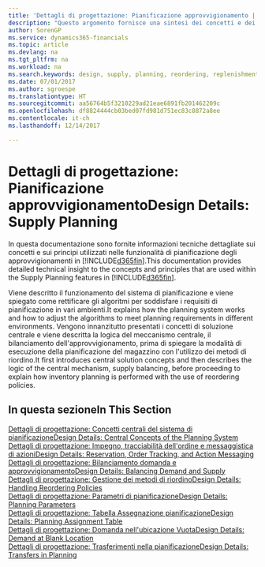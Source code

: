 ```yaml
---
title: 'Dettagli di progettazione: Pianificazione approvvigionamento | Microsoft Docs'
description: "Questo argomento fornisce una sintesi dei concetti e dei principi utilizzati nelle funzionalità di pianificazione degli approvvigionamenti in Dynamics 365."
author: SorenGP
ms.service: dynamics365-financials
ms.topic: article
ms.devlang: na
ms.tgt_pltfrm: na
ms.workload: na
ms.search.keywords: design, supply, planning, reordering, replenishment
ms.date: 07/01/2017
ms.author: sgroespe
ms.translationtype: HT
ms.sourcegitcommit: aa56764b5f3210229ad21eae6891fb201462209c
ms.openlocfilehash: df8824444cb03bed07fd981d751ec83c8872a8ee
ms.contentlocale: it-ch
ms.lasthandoff: 12/14/2017

---
```

# <a name="design-details-supply-planning"></a><span data-ttu-id="f5d7f-103">Dettagli di progettazione: Pianificazione approvvigionamento</span><span class="sxs-lookup"><span data-stu-id="f5d7f-103">Design Details: Supply Planning</span></span>
<span data-ttu-id="f5d7f-104">In questa documentazione sono fornite informazioni tecniche dettagliate sui concetti e sui principi utilizzati nelle funzionalità di pianificazione degli approvvigionamenti in [!INCLUDE[d365fin](includes/d365fin_md.md)].</span><span class="sxs-lookup"><span data-stu-id="f5d7f-104">This documentation provides detailed technical insight to the concepts and principles that are used within the Supply Planning features in [!INCLUDE[d365fin](includes/d365fin_md.md)].</span></span>  

<span data-ttu-id="f5d7f-105">Viene descritto il funzionamento del sistema di pianificazione e viene spiegato come rettificare gli algoritmi per soddisfare i requisiti di pianificazione in vari ambienti.</span><span class="sxs-lookup"><span data-stu-id="f5d7f-105">It explains how the planning system works and how to adjust the algorithms to meet planning requirements in different environments.</span></span> <span data-ttu-id="f5d7f-106">Vengono innanzitutto presentati i concetti di soluzione centrale e viene descritta la logica del meccanismo centrale, il bilanciamento dell'approvvigionamento, prima di spiegare la modalità di esecuzione della pianificazione del magazzino con l'utilizzo dei metodi di riordino.</span><span class="sxs-lookup"><span data-stu-id="f5d7f-106">It first introduces central solution concepts and then describes the logic of the central mechanism, supply balancing, before proceeding to explain how inventory planning is performed with the use of reordering policies.</span></span>  

## <a name="in-this-section"></a><span data-ttu-id="f5d7f-107">In questa sezione</span><span class="sxs-lookup"><span data-stu-id="f5d7f-107">In This Section</span></span>  
[<span data-ttu-id="f5d7f-108">Dettagli di progettazione: Concetti centrali del sistema di pianificazione</span><span class="sxs-lookup"><span data-stu-id="f5d7f-108">Design Details: Central Concepts of the Planning System</span></span>](design-details-central-concepts-of-the-planning-system.md)  
[<span data-ttu-id="f5d7f-109">Dettagli di progettazione: Impegno, tracciabilità dell'ordine e messaggistica di azioni</span><span class="sxs-lookup"><span data-stu-id="f5d7f-109">Design Details: Reservation, Order Tracking, and Action Messaging</span></span>](design-details-reservation-order-tracking-and-action-messaging.md)  
[<span data-ttu-id="f5d7f-110">Dettagli di progettazione: Bilanciamento domanda e approvvigionamento</span><span class="sxs-lookup"><span data-stu-id="f5d7f-110">Design Details: Balancing Demand and Supply</span></span>](design-details-balancing-demand-and-supply.md)  
[<span data-ttu-id="f5d7f-111">Dettagli di progettazione: Gestione dei metodi di riordino</span><span class="sxs-lookup"><span data-stu-id="f5d7f-111">Design Details: Handling Reordering Policies</span></span>](design-details-handling-reordering-policies.md)  
[<span data-ttu-id="f5d7f-112">Dettagli di progettazione: Parametri di pianificazione</span><span class="sxs-lookup"><span data-stu-id="f5d7f-112">Design Details: Planning Parameters</span></span>](design-details-planning-parameters.md)  
[<span data-ttu-id="f5d7f-113">Dettagli di progettazione: Tabella Assegnazione pianificazione</span><span class="sxs-lookup"><span data-stu-id="f5d7f-113">Design Details: Planning Assignment Table</span></span>](design-details-planning-assignment-table.md)  
[<span data-ttu-id="f5d7f-114">Dettagli di progettazione: Domanda nell'ubicazione Vuota</span><span class="sxs-lookup"><span data-stu-id="f5d7f-114">Design Details: Demand at Blank Location</span></span>](design-details-demand-at-blank-location.md)  
[<span data-ttu-id="f5d7f-115">Dettagli di progettazione: Trasferimenti nella pianificazione</span><span class="sxs-lookup"><span data-stu-id="f5d7f-115">Design Details: Transfers in Planning</span></span>](design-details-transfers-in-planning.md)

